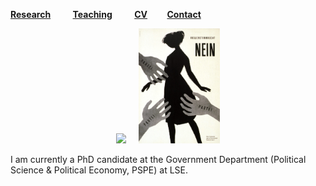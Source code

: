 [**Research**](Research.md) &nbsp; &nbsp; &nbsp; &nbsp; [**Teaching**](Teaching.md) &nbsp; &nbsp; &nbsp; &nbsp; [**CV**](CV.pdf) &nbsp; &nbsp; &nbsp; &nbsp;[**Contact**](Contact.md)

<div align="center"><img src="sehoof.jpg" width="120"> &nbsp; &nbsp; <img src="women.jpg" width="130"></div>

I am currently a PhD candidate at the Government Department (Political Science & Political Economy, PSPE) at LSE.





